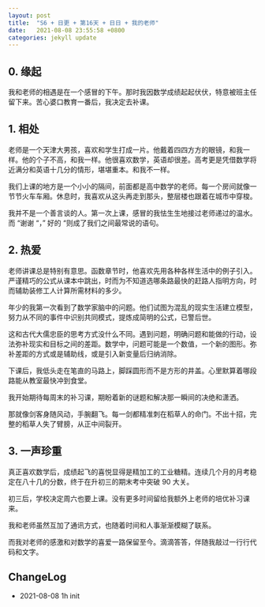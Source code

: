 ```yaml
---
layout: post
title:  "S6 + 日更 + 第16天 + 日日 + 我的老师"
date:   2021-08-08 23:55:58 +0800
categories: jekyll update
---
```

## 0. 缘起

我和老师的相遇是在一个感冒的下午。那时我因数学成绩起起伏伏，特意被班主任留下来。苦心婆口教育一番后，我决定去补课。

## 1. 相处

老师是一个天津大男孩，喜欢和学生打成一片。他戴着四四方方的眼镜，和我一样。他的个子不高，和我一样。他很喜欢数学，英语却很差。高考更是凭借数学将近满分和英语十几分的情形，堪堪重本。和我不一样。

我们上课的地方是一个小小的隔间，前面都是高中数学的老师。每一个房间就像一节节火车车厢。休息时，我喜欢从这头再走到那头，整层楼也跟着在城市中穿梭。

我并不是一个善言谈的人。第一次上课，感冒的我怯生生地接过老师递过的温水。而 “谢谢 “，” 好的 “则成了我们之间最常说的语句。

## 2. 热爱

老师讲课总是特别有意思。函数章节时，他喜欢先用各种各样生活中的例子引入。 严谨精巧的公式从课本中跳出，时而为不知道选哪条路最快的赶路人指明方向，时而辅助装修工人计算所需材料的多少。

年少的我第一次看到了数学家脑中的问题。他们试图为混乱的现实生活建立模型，努力从不同的事件中识别共同模式，提炼成简明的公式，已警后世。

这和古代大儒忠臣的思考方式没什么不同。遇到问题，明确问题和能做的行动，设法弥补现实和目标之间的差距。数学中，问题可能是一个数值，一个新的图形。弥补差距的方式或是辅助线，或是引入新变量后归纳消除。

下课后，我低头走在笔直的马路上，脚踩圆形而不是方形的井盖。心里默算着哪段路能从教室最快冲到食堂。

我开始期待每周末的补习课，期盼着新的谜题和解决那一瞬间的决绝和潇洒。

那就像剑客身随风动，手腕翻飞。每一剑都精准刺在稻草人的命门。不出十招，完整的稻草人失了臂膀，从正中间裂开。

## 3. 一声珍重

真正喜欢数学后，成绩起飞的喜悦显得是精加工的工业糖精。连续几个月的月考稳定在八十几的分数，终于在升初三的期末考中突破 90 大关。

初三后，学校决定周六也要上课。没有更多时间留给我额外上老师的培优补习课来。

我和老师虽然互加了通讯方式，也随着时间和人事渐渐模糊了联系。

而我对老师的感激和对数学的喜爱一路保留至今。滴滴答答，伴随我敲过一行行代码和文字。

## ChangeLog

- 2021-08-08 1h init